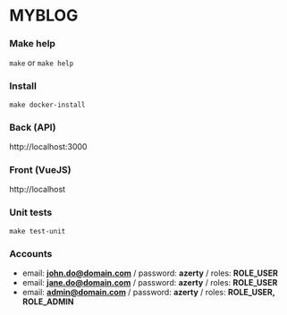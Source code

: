 MYBLOG
===

### Make help
`make` or `make help`

### Install
`make docker-install`

### Back (API)
http://localhost:3000

### Front (VueJS)
http://localhost

### Unit tests

`make test-unit`

### Accounts
- email: **john.do@domain.com** / password: **azerty** / roles: **ROLE_USER**
- email: **jane.do@domain.com** / password: **azerty** / roles: **ROLE_USER**
- email: **admin@domain.com** / password: **azerty** / roles: **ROLE_USER, ROLE_ADMIN**

